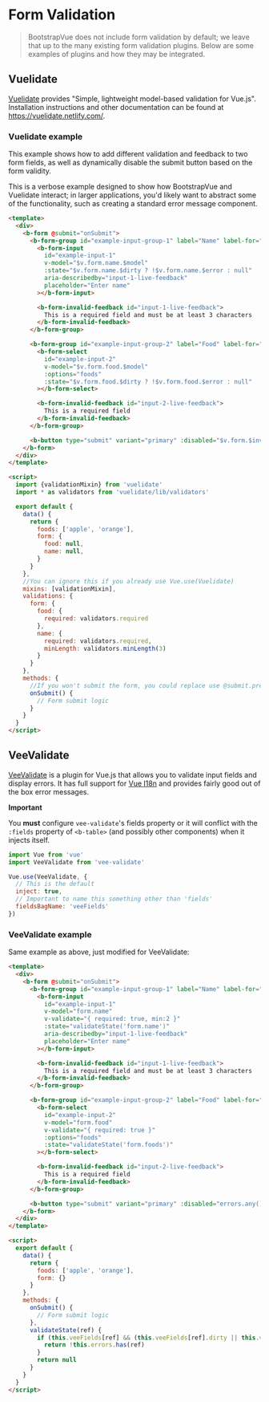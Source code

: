 # Form Validation

> BootstrapVue does not include form validation by default; we leave that up to the many existing
> form validation plugins. Below are some examples of plugins and how they may be integrated.

## Vuelidate

[Vuelidate](https://github.com/vuelidate/vuelidate/) provides "Simple, lightweight model-based
validation for Vue.js". Installation instructions and other documentation can be found at
https://vuelidate.netlify.com/.

### Vuelidate example

This example shows how to add different validation and feedback to two form fields, as well as
dynamically disable the submit button based on the form validity.

This is a verbose example designed to show how BootstrapVue and Vuelidate interact; in larger
applications, you'd likely want to abstract some of the functionality, such as creating a standard
error message component.

```html
<template>
  <div>
    <b-form @submit="onSubmit">
      <b-form-group id="example-input-group-1" label="Name" label-for="example-input-1">
        <b-form-input
          id="example-input-1"
          v-model="$v.form.name.$model"
          :state="$v.form.name.$dirty ? !$v.form.name.$error : null"
          aria-describedby="input-1-live-feedback"
          placeholder="Enter name"
        ></b-form-input>

        <b-form-invalid-feedback id="input-1-live-feedback">
          This is a required field and must be at least 3 characters
        </b-form-invalid-feedback>
      </b-form-group>

      <b-form-group id="example-input-group-2" label="Food" label-for="example-input-2">
        <b-form-select
          id="example-input-2"
          v-model="$v.form.food.$model"
          :options="foods"
          :state="$v.form.food.$dirty ? !$v.form.food.$error : null"
        ></b-form-select>

        <b-form-invalid-feedback id="input-2-live-feedback">
          This is a required field
        </b-form-invalid-feedback>
      </b-form-group>

      <b-button type="submit" variant="primary" :disabled="$v.form.$invalid">Submit</b-button>
    </b-form>
  </div>
</template>

<script>
  import {validationMixin} from 'vuelidate'
  import * as validators from 'vuelidate/lib/validators'

  export default {
    data() {
      return {
        foods: ['apple', 'orange'],
        form: {
          food: null,
          name: null,
        }
      }
    },
    //You can ignore this if you already use Vue.use(Vuelidate)
    mixins: [validationMixin],
    validations: {
      form: {
        food: {
          required: validators.required
        },
        name: {
          required: validators.required,
          minLength: validators.minLength(3)
        }
      }
    },
    methods: {
      //If you won't submit the form, you could replace use @submit.prevent="onSubmit"
      onSubmit() {
        // Form submit logic
      }
    }
  }
</script>
```

## VeeValidate

[VeeValidate](https://baianat.github.io/vee-validate/) is a plugin for Vue.js that allows you to
validate input fields and display errors. It has full support for
[Vue I18n](https://kazupon.github.io/vue-i18n/) and provides fairly good out of the box error
messages.

**Important**

You **must** configure `vee-validate`'s fields property or it will conflict with the `:fields`
property of `<b-table>` (and possibly other components) when it injects itself.

```js
import Vue from 'vue'
import VeeValidate from 'vee-validate'

Vue.use(VeeValidate, {
  // This is the default
  inject: true,
  // Important to name this something other than 'fields'
  fieldsBagName: 'veeFields'
})
```

### VeeValidate example

Same example as above, just modified for VeeValidate:

```html
<template>
  <div>
    <b-form @submit="onSubmit">
      <b-form-group id="example-input-group-1" label="Name" label-for="example-input-1">
        <b-form-input
          id="example-input-1"
          v-model="form.name"
          v-validate="{ required: true, min:2 }"
          :state="validateState('form.name')"
          aria-describedby="input-1-live-feedback"
          placeholder="Enter name"
        ></b-form-input>

        <b-form-invalid-feedback id="input-1-live-feedback">
          This is a required field and must be at least 3 characters
        </b-form-invalid-feedback>
      </b-form-group>

      <b-form-group id="example-input-group-2" label="Food" label-for="example-input-2">
        <b-form-select
          id="example-input-2"
          v-model="form.food"
          v-validate="{ required: true }"
          :options="foods"
          :state="validateState('form.foods')"
        ></b-form-select>

        <b-form-invalid-feedback id="input-2-live-feedback">
          This is a required field
        </b-form-invalid-feedback>
      </b-form-group>

      <b-button type="submit" variant="primary" :disabled="errors.any()">Submit</b-button>
    </b-form>
  </div>
</template>

<script>
  export default {
    data() {
      return {
        foods: ['apple', 'orange'],
        form: {}
      }
    },
    methods: {
      onSubmit() {
        // Form submit logic
      },
      validateState(ref) {
        if (this.veeFields[ref] && (this.veeFields[ref].dirty || this.veeFields[ref].validated)) {
          return !this.errors.has(ref)
        }
        return null
      }
    }
  }
</script>
```
